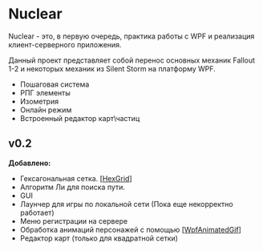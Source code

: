 # Nuclear
Nuclear - это, в первую очередь, практика работы с WPF и реализация клиент-серверного приложения.

Данный проект представляет собой перенос основных механик Fallout 1-2 и некоторых механик из Silent Storm на платформу WPF.
- Пошаговая система
- РПГ элементы
- Изометрия
- Онлайн режим
- Встроенный редактор карт\частиц


## v0.2

**Добавлено:**

- Гексагональная сетка. [[HexGrid](https://github.com/AlexanderSharykin/HexGrid)]
- Алгоритм Ли для поиска пути.
- GUI
- Лаунчер для игры по локальной сети (Пока еще некорректно работает)
- Меню регистрации на сервере
- Обработка анимаций персонажей с помощью [[WpfAnimatedGif](https://github.com/XamlAnimatedGif/WpfAnimatedGif)]
- Редактор карт (только для квадратной сетки)
